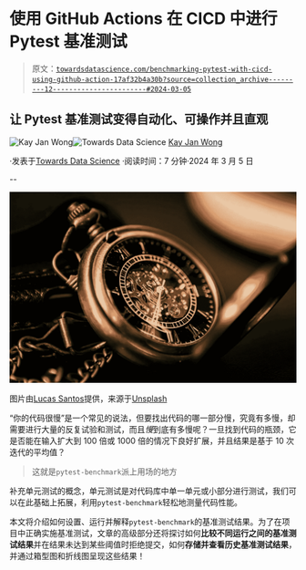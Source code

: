# 使用 GitHub Actions 在 CICD 中进行 Pytest 基准测试

> 原文：[`towardsdatascience.com/benchmarking-pytest-with-cicd-using-github-action-17af32b4a30b?source=collection_archive---------12-----------------------#2024-03-05`](https://towardsdatascience.com/benchmarking-pytest-with-cicd-using-github-action-17af32b4a30b?source=collection_archive---------12-----------------------#2024-03-05)

## 让 Pytest 基准测试变得自动化、可操作并且直观

[](https://kayjanwong.medium.com/?source=post_page---byline--17af32b4a30b--------------------------------)![Kay Jan Wong](https://kayjanwong.medium.com/?source=post_page---byline--17af32b4a30b--------------------------------)[](https://towardsdatascience.com/?source=post_page---byline--17af32b4a30b--------------------------------)![Towards Data Science](https://towardsdatascience.com/?source=post_page---byline--17af32b4a30b--------------------------------) [Kay Jan Wong](https://kayjanwong.medium.com/?source=post_page---byline--17af32b4a30b--------------------------------)

·发表于[Towards Data Science](https://towardsdatascience.com/?source=post_page---byline--17af32b4a30b--------------------------------) ·阅读时间：7 分钟·2024 年 3 月 5 日

--

![](img/91d1029fc1a185f52d71c7f6b3f2c6ce.png)

图片由[Lucas Santos](https://unsplash.com/@_staticvoid?utm_source=medium&utm_medium=referral)提供，来源于[Unsplash](https://unsplash.com/?utm_source=medium&utm_medium=referral)

“你的代码很慢”是一个常见的说法，但要找出代码的哪一部分慢，究竟有多慢，却需要进行大量的反复试验和测试，而且*慢*到底有多慢呢？一旦找到代码的瓶颈，它是否能在输入扩大到 100 倍或 1000 倍的情况下良好扩展，并且结果是基于 10 次迭代的平均值？

> 这就是`pytest-benchmark`派上用场的地方

补充单元测试的概念，单元测试是对代码库中单一单元或小部分进行测试，我们可以在此基础上拓展，利用`pytest-benchmark`轻松地测量代码性能。

本文将介绍如何设置、运行并解释`pytest-benchmark`的基准测试结果。为了在项目中正确实施基准测试，文章的高级部分还将探讨如何**比较不同运行之间的基准测试结果**并在结果未达到某些阈值时拒绝提交，如何**存储并查看历史基准测试结果**，并通过箱型图和折线图呈现这些结果！
